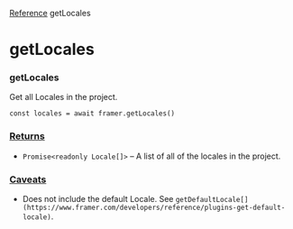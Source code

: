 [Reference](https://www.framer.com/developers/reference)
getLocales
# getLocales
### getLocales
Get all Locales in the project.
```
const locales = await framer.getLocales()
```

### [Returns](https://www.framer.com/developers/reference/plugins-get-locales#returns)
  * `Promise<readonly Locale[]>` – A list of all of the locales in the project.


### [Caveats](https://www.framer.com/developers/reference/plugins-get-locales#caveats)
  * Does not include the default Locale. See `getDefaultLocale[](https://www.framer.com/developers/reference/plugins-get-default-locale)`.


